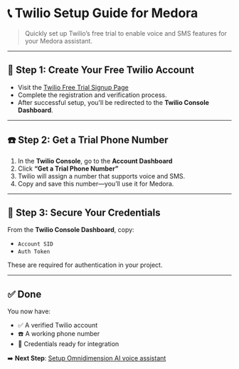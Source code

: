 # 📞 Twilio Setup Guide for Medora

> Quickly set up Twilio’s free trial to enable voice and SMS features for your Medora assistant.

---

## 🌟 Step 1: Create Your Free Twilio Account

- Visit the [Twilio Free Trial Signup Page](https://www.twilio.com/try-twilio)
- Complete the registration and verification process.
- After successful setup, you'll be redirected to the **Twilio Console Dashboard**.

---

## ☎️ Step 2: Get a Trial Phone Number

1. In the **Twilio Console**, go to the **Account Dashboard**
2. Click **“Get a Trial Phone Number”**
3. Twilio will assign a number that supports voice and SMS.
4. Copy and save this number—you’ll use it for Medora.

---

## 🔑 Step 3: Secure Your Credentials

From the **Twilio Console Dashboard**, copy:

- `Account SID`
- `Auth Token`

These are required for authentication in your project.

---

## ✅ Done

You now have:

- ✅ A verified Twilio account  
- ☎️ A working phone number  
- 🔐 Credentials ready for integration

➡️ **Next Step**: [Setup Omnidimension AI voice assistant](docs/02.Omnidimension_Setup.md)
